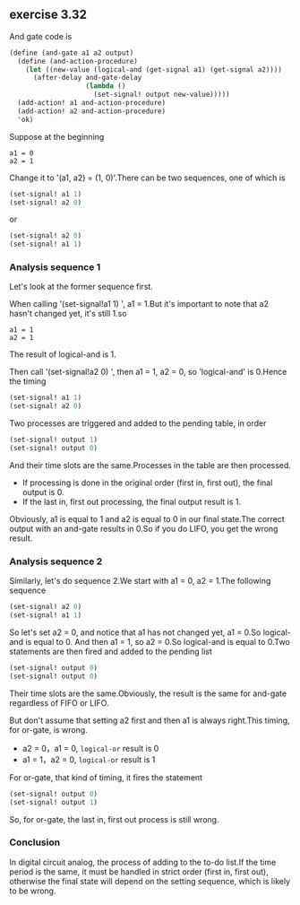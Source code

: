 ## exercise 3.32

And gate code is

``` Scheme
(define (and-gate a1 a2 output)
  (define (and-action-procedure)
    (let ((new-value (logical-and (get-signal a1) (get-signal a2))))
      (after-delay and-gate-delay
                   (lambda ()
                     (set-signal! output new-value)))))
  (add-action! a1 and-action-procedure)
  (add-action! a2 and-action-procedure)
  'ok)
```

Suppose at the beginning

```
a1 = 0
a2 = 1
```

Change it to '(a1, a2) = (1, 0)'.There can be two sequences, one of which is

``` Scheme
(set-signal! a1 1)
(set-signal! a2 0)
```

or

``` Scheme
(set-signal! a2 0)
(set-signal! a1 1)
```

### Analysis sequence 1

Let's look at the former sequence first.

When calling '(set-signal!a1 1) ', a1 = 1.But it's important to note that a2 hasn't changed yet, it's still 1.so

```
a1 = 1
a2 = 1
```
The result of logical-and is 1.

Then call '(set-signal!a2 0) ', then a1 = 1, a2 = 0, so 'logical-and' is 0.Hence the timing

``` Scheme
(set-signal! a1 1)
(set-signal! a2 0)
```

Two processes are triggered and added to the pending table, in order

``` Scheme
(set-signal! output 1)
(set-signal! output 0)
```

And their time slots are the same.Processes in the table are then processed.

* If processing is done in the original order (first in, first out), the final output is 0.
* If the last in, first out processing, the final output result is 1.

Obviously, a1 is equal to 1 and a2 is equal to 0 in our final state.The correct output with an and-gate results in 0.So if you do LIFO, you get the wrong result.

### Analysis sequence 2

Similarly, let's do sequence 2.We start with a1 = 0, a2 = 1.The following sequence

``` Scheme
(set-signal! a2 0)
(set-signal! a1 1)
```

So let's set a2 = 0, and notice that a1 has not changed yet, a1 = 0.So logical-and is equal to 0.
And then a1 = 1, so a2 = 0.So logical-and is equal to 0.Two statements are then fired and added to the pending list
``` Scheme
(set-signal! output 0)
(set-signal! output 0)
```

Their time slots are the same.Obviously, the result is the same for and-gate regardless of FIFO or LIFO.

But don't assume that setting a2 first and then a1 is always right.This timing, for or-gate, is wrong.

* a2 = 0，a1 = 0, `logical-or` result is 0
* a1 = 1，a2 = 0, `logical-or` result is 1

For or-gate, that kind of timing, it fires the statement

``` Scheme
(set-signal! output 0)
(set-signal! output 1)
```
So, for or-gate, the last in, first out process is still wrong.

### Conclusion

In digital circuit analog, the process of adding to the to-do list.If the time period is the same, it must be handled in strict order (first in, first out), otherwise the final state will depend on the setting sequence, which is likely to be wrong.
